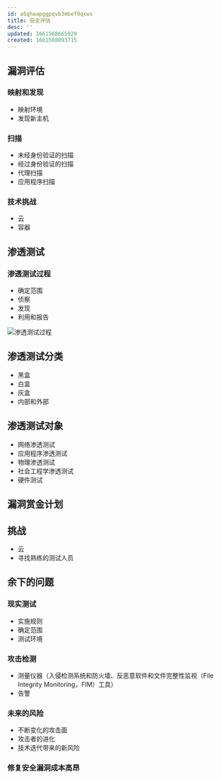 ```yaml
---
id: a5qhaapggpqvb3mbef9qxws
title: 安全评估
desc: ''
updated: 1661568665929
created: 1661568093715
---
```



## 漏洞评估

### 映射和发现

- 映射环境
- 发现新主机

### 扫描

- 未经身份验证的扫描
- 经过身份验证的扫描
- 代理扫描
- 应用程序扫描

### 技术挑战

- 云
- 容器

## 渗透测试

### 渗透测试过程

- 确定范围
- 侦察
- 发现
- 利用和报告

![渗透测试过程](https://res.weread.qq.com/wrepub/CB_3300018983_201-01.jpg)

## 渗透测试分类

- 黑盒
- 白盒
- 灰盒
- 内部和外部

## 渗透测试对象

- 网络渗透测试
- 应用程序渗透测试
- 物理渗透测试
- 社会工程学渗透测试
- 硬件测试

## 漏洞赏金计划

## 挑战

- 云
- 寻找熟练的测试人员

## 余下的问题

### 现实测试

- 实施规则
- 确定范围
- 测试环境

### 攻击检测

- 测量仪器（入侵检测系统和防火墙、反恶意软件和文件完整性监视（File Integrity Monitoring，FIM）工具）
- 告警

### 未来的风险

- 不断变化的攻击面
- 攻击者的进化
- 技术迭代带来的新风险

### 修复安全漏洞成本高昂